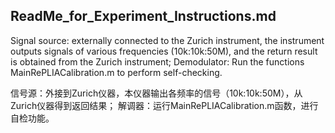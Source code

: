 ReadMe_for_Experiment_Instructions.md
---
Signal source: externally connected to the Zurich instrument, the instrument outputs signals of various frequencies (10k:10k:50M), and the return result is obtained from the Zurich instrument;
Demodulator: Run the functions MainRePLIACalibration.m to perform self-checking.

信号源：外接到Zurich仪器，本仪器输出各频率的信号（10k:10k:50M），从Zurich仪器得到返回结果；
解调器：运行MainRePLIACalibration.m函数，进行自检功能。
